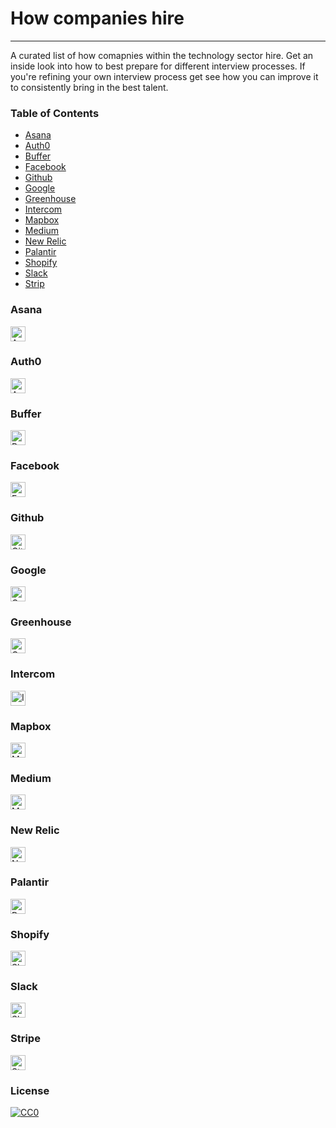 # How companies hire
---
A curated list of how comapnies within the technology sector hire. Get an inside look into how to best prepare for different interview processes. If you're refining your own interview process get see how you can improve it to consistently bring in the best talent.

### Table of Contents
  - [Asana](#Asana)
  - [Auth0](#Auth0)
  - [Buffer](#Buffer)
  - [Facebook](#Facebook)
  - [Github](#Github)
  - [Google](#Google)
  - [Greenhouse](#Greenhouse)
  - [Intercom](#Intercom)
  - [Mapbox](#Mapbox)
  - [Medium](#Medium)
  - [New Relic](#New-Relic)
  - [Palantir](#Palantir)
  - [Shopify](#Shopify)
  - [Slack](#Slack)
  - [Strip](#Strip)

### Asana
<img src="https://raw.githubusercontent.com/Jobeir/how-companies-hire/master/companies/asana/asana-logo.jpg" height="24px" alt="Asana logo" />

### Auth0
<img src="https://raw.githubusercontent.com/Jobeir/how-companies-hire/master/companies/auth0/auth0-logo.png" height="24px" alt="Auth0 logo" />

### Buffer
<img src="https://raw.githubusercontent.com/Jobeir/how-companies-hire/master/companies/buffer/buffer-logo.png" height="24px" alt="Buffer logo" />

### Facebook
<img src="https://raw.githubusercontent.com/Jobeir/how-companies-hire/master/companies/facebook/facebook-logo.png" height="24px" alt="Facebook logo" />

### Github
<img src="https://raw.githubusercontent.com/Jobeir/how-companies-hire/master/companies/github/github-logo.png" height="24px" alt="Github logo" />

### Google
<img src="https://raw.githubusercontent.com/Jobeir/how-companies-hire/master/companies/google/google-logo.png" height="24px" alt="Google logo" />

### Greenhouse
<img src="https://raw.githubusercontent.com/Jobeir/how-companies-hire/master/companies/greenhouse/greenhouse-logo.png" height="24px" alt="Greenhouse logo" />


### Intercom
<img src="https://raw.githubusercontent.com/Jobeir/how-companies-hire/master/companies/intercom/intercom-logo.jpg" height="24px" alt="Intercom logo" />


### Mapbox
<img src="https://raw.githubusercontent.com/Jobeir/how-companies-hire/master/companies/mapbox/mapbox-logo.png" height="24px" alt="Mapbox logo" />


### Medium
<img src="https://raw.githubusercontent.com/Jobeir/how-companies-hire/master/companies/medium/medium-logo.png" height="24px" alt="Medium logo" />

### New Relic
<img src="https://raw.githubusercontent.com/Jobeir/how-companies-hire/master/companies/new-relic/new-relic-logo.png" height="24px" alt="New Relic logo" />

### Palantir
<img src="https://raw.githubusercontent.com/Jobeir/how-companies-hire/master/companies/palanatir/palanatir-logo.png" height="24px" alt="Palanatir logo" />

### Shopify
<img src="https://raw.githubusercontent.com/Jobeir/how-companies-hire/master/companies/shopify/shopify-logo.jpg" height="24px" alt="Shopify logo" />


### Slack
<img src="https://raw.githubusercontent.com/Jobeir/how-companies-hire/master/companies/slack/slack-logo.jpg" height="24px" alt="Slack logo" />


### Stripe
<img src="https://raw.githubusercontent.com/Jobeir/how-companies-hire/master/companies/stripe/stripe-logo.jpg" height="24px" alt="Stripe logo" />


### License

[![CC0](https://i.creativecommons.org/p/zero/1.0/88x31.png)](https://creativecommons.org/publicdomain/zero/1.0/)
